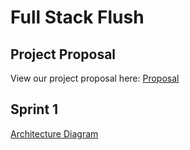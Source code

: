 # Full Stack Flush
## Project Proposal
View our project proposal here: [Proposal](https://github.com/DarianHamel/Full-Stack-Flush/blob/main/Documents/proposal.md)

## Sprint 1
[Architecture Diagram](https://github.com/DarianHamel/Full-Stack-Flush/blob/main/Documents/architecture.md)



